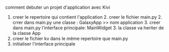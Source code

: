 comment debuter un projet d'application avec Kivi

1. creer le repertoire qui contient l'application
   2. creer le fichier main.py
   2. crrer dans main.py une classe : GalaxyApp >> nom application
   3. creer dans main.py l'interface principale: MainWidget
   3. la classe va heriter de la classe App
2. creer le fichier kv dans le même repertoire que main.py
3. initialiser l'interface principale
